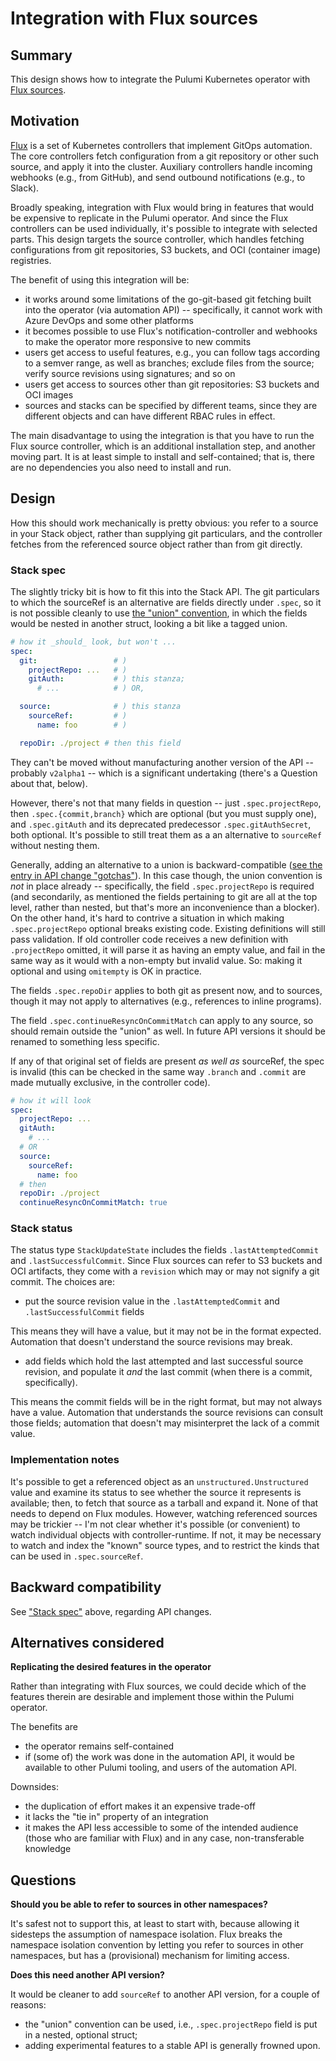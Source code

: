 # Integration with Flux sources

## Summary

This design shows how to integrate the Pulumi Kubernetes operator with [Flux
sources](https://fluxcd.io/flux/components/source/).

## Motivation

[Flux](https://fluxcd.io/) is a set of Kubernetes controllers that implement GitOps automation. The
core controllers fetch configuration from a git repository or other such source, and apply it into
the cluster. Auxiliary controllers handle incoming webhooks (e.g., from GitHub), and send outbound
notifications (e.g., to Slack).

Broadly speaking, integration with Flux would bring in features that would be expensive to replicate
in the Pulumi operator. And since the Flux controllers can be used individually, it's possible to
integrate with selected parts. This design targets the source controller, which handles fetching
configurations from git repositories, S3 buckets, and OCI (container image) registries.

The benefit of using this integration will be:

 - it works around some limitations of the go-git-based git fetching built into the operator (via
   automation API) -- specifically, it cannot work with Azure DevOps and some other platforms
 - it becomes possible to use Flux's notification-controller and webhooks to make the operator more
   responsive to new commits
 - users get access to useful features, e.g., you can follow tags according to a semver range, as
   well as branches; exclude files from the source; verify source revisions using signatures; and so
   on
 - users get access to sources other than git repositories: S3 buckets and OCI images
 - sources and stacks can be specified by different teams, since they are different objects and can
   have different RBAC rules in effect.

The main disadvantage to using the integration is that you have to run the Flux source controller,
which is an additional installation step, and another moving part. It is at least simple to install
and self-contained; that is, there are no dependencies you also need to install and run.

## Design

How this should work mechanically is pretty obvious: you refer to a source in your Stack object,
rather than supplying git particulars, and the controller fetches from the referenced source object
rather than from git directly.

### Stack spec

The slightly tricky bit is how to fit this into the Stack API. The git particulars to which the
sourceRef is an alternative are fields directly under `.spec`, so it is not possible cleanly to use
[the "union"
convention](https://github.com/kubernetes/community/blob/master/contributors/devel/sig-architecture/api-conventions.md#unions),
in which the fields would be nested in another struct, looking a bit like a tagged union.

```YAML
# how it _should_ look, but won't ...
spec:
  git:                 # )
    projectRepo: ...   # )
    gitAuth:           # ) this stanza;
      # ...            # ) OR,

  source:              # ) this stanza
    sourceRef:         # )
      name: foo        # )

  repoDir: ./project # then this field
```

They can't be moved without manufacturing another version of the API -- probably `v2alpha1` -- which
is a significant undertaking (there's a Question about that, below).

However, there's not that many fields in question -- just `.spec.projectRepo`, then
`.spec.{commit,branch}` which are optional (but you must supply one), and `.spec.gitAuth` and its
deprecated predecessor `.spec.gitAuthSecret`, both optional. It's possible to still treat them as a
an alternative to `sourceRef` without nesting them.

Generally, adding an alternative to a union is backward-compatible ([see the entry in API change
"gotchas"](https://github.com/kubernetes/community/blob/master/contributors/devel/sig-architecture/api_changes.md#backward-compatibility-gotchas)). In
this case though, the union convention is _not_ in place already -- specifically, the field
`.spec.projectRepo` is required (and secondarily, as mentioned the fields pertaining to git are all
at the top level, rather than nested, but that's more an inconvenience than a blocker). On the other
hand, it's hard to contrive a situation in which making `.spec.projectRepo` optional breaks existing
code. Existing definitions will still pass validation. If old controller code receives a new
definition with `.projectRepo` omitted, it will parse it as having an empty value, and fail in the
same way as it would with a non-empty but invalid value. So: making it optional and using
`omitempty` is OK in practice.

The fields `.spec.repoDir` applies to both git as present now, and to sources, though it may not
apply to alternatives (e.g., references to inline programs).

The field `.spec.continueResyncOnCommitMatch` can apply to any source, so should remain outside the
"union" as well. In future API versions it should be renamed to something less specific.

If any of that original set of fields are present _as well as_ sourceRef, the spec is invalid (this
can be checked in the same way `.branch` and `.commit` are made mutually exclusive, in the
controller code).

```yaml
# how it will look
spec:
  projectRepo: ...
  gitAuth:
    # ...
  # OR
  source:
    sourceRef:
      name: foo
  # then
  repoDir: ./project
  continueResyncOnCommitMatch: true
```

### Stack status

The status type `StackUpdateState` includes the fields `.lastAttemptedCommit` and
`.lastSuccessfulCommit`. Since Flux sources can refer to S3 buckets and OCI artifacts, they come
with a `revision` which may or may not signify a git commit. The choices are:

 - put the source revision value in the `.lastAttemptedCommit` and `.lastSuccessfulCommit` fields

This means they will have a value, but it may not be in the format expected. Automation that doesn't
understand the source revisions may break.
 
 - add fields which hold the last attempted and last successful source revision, and populate it
   _and_ the last commit (when there is a commit, specifically).

This means the commit fields will be in the right format, but may not always have a
value. Automation that understands the source revisions can consult those fields; automation that
doesn't may misinterpret the lack of a commit value.

### Implementation notes

It's possible to get a referenced object as an `unstructured.Unstructured` value and examine its
status to see whether the source it represents is available; then, to fetch that source as a tarball
and expand it. None of that needs to depend on Flux modules. However, watching referenced sources
may be trickier -- I'm not clear whether it's possible (or convenient) to watch individual objects
with controller-runtime. If not, it may be necessary to watch and index the "known" source types,
and to restrict the kinds that can be used in `.spec.sourceRef`.

## Backward compatibility

See ["Stack spec"](#stack_spec) above, regarding API changes.

## Alternatives considered

**Replicating the desired features in the operator**

Rather than integrating with Flux sources, we could decide which of the features therein are
desirable and implement those within the Pulumi operator.

The benefits are

 - the operator remains self-contained
 - if (some of) the work was done in the automation API, it would be available to other Pulumi
   tooling, and users of the automation API.

Downsides:

 - the duplication of effort makes it an expensive trade-off
 - it lacks the "tie in" property of an integration
 - it makes the API less accessible to some of the intended audience (those who are familiar with
   Flux) and in any case, non-transferable knowledge

## Questions

**Should you be able to refer to sources in other namespaces?**

It's safest not to support this, at least to start with, because allowing it sidesteps the
assumption of namespace isolation. Flux breaks the namespace isolation convention by letting you
refer to sources in other namespaces, but has a (provisional) mechanism for limiting access.

**Does this need another API version?**

It would be cleaner to add `sourceRef` to another API version, for a couple of reasons:

 - the "union" convention can be used, i.e., `.spec.projectRepo` field is put in a nested, optional
   struct;
 - adding experimental features to a stable API is generally frowned upon.
